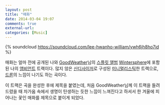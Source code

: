 ```yaml
---
layout: post
title: "매화"
date: 2014-03-04 19:07
comments: true
external-url:
categories: [Music]
---
```


{% soundcloud https://soundcloud.com/lee-hwanho-william/ywh6jh8ho7id %}

매화는 얼마 전에 공개된 나와 [GoodWeather](https://soundcloud.com/toogoodweather)님의 [스플릿 앨범](http://en.wikipedia.org/wiki/Split_album) [Wintersphere](/blog/2014/03/01/hwanho-lee-goodweather-wintersphere/)에 포함된 나의 [앰비언트](http://en.wikipedia.org/wiki/Ambient_music) 트랙이다. 많지 않은 [신디사이저](http://en.wikipedia.org/wiki/Synthesizer)로 구성된 [미니멀리스틱](http://en.wikipedia.org/wiki/Minimal_music)한 트랙으로, [드론](http://en.wikipedia.org/wiki/Drone_music)의 느낌이 나기도 하는 곡이다.

이 트랙은 곡을 완성한 후에 제목을 붙였는데, 처음 GoodWeather님께 이 트랙을 들려드렸을 때 차가움 속에서 생명이 탄생하는 듯한 느낌이 느껴진다고 하셔서 한 겨울에 피어나는 꽃인 매화를 제목으로 붙이게 되었다.